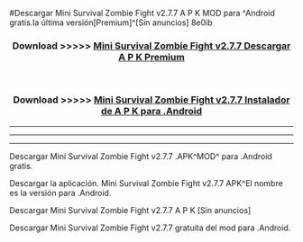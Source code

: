 #Descargar Mini Survival Zombie Fight v2.7.7 A P K MOD para ^Android gratis.la última versión[Premium]^[Sin anuncios] 8e0ib



<div align="center">
<h3>Download >>>>> <a href="https://es-web.web.app/?es= Mini Survival Zombie Fight v2.7.7">Mini Survival Zombie Fight v2.7.7 Descargar A P K Premium</a></h3><br>

<h3>Download >>>>> <a href="https://es-web.web.app/?es= Mini Survival Zombie Fight v2.7.7">Mini Survival Zombie Fight v2.7.7 Instalador de A P K para .Android</a></h3>
</div>


----------------------------------------------------------

----------------------------------------------------------

----------------------------------------------------------

Descargar Mini Survival Zombie Fight v2.7.7 .APK^MOD^ para .Android gratis.

Descargar la aplicación. Mini Survival Zombie Fight v2.7.7 APK^El nombre es la versión para .Android.

Descargar Mini Survival Zombie Fight v2.7.7 A P K [Sin anuncios]

Descargar Mini Survival Zombie Fight v2.7.7 gratuita del mod para .Android.